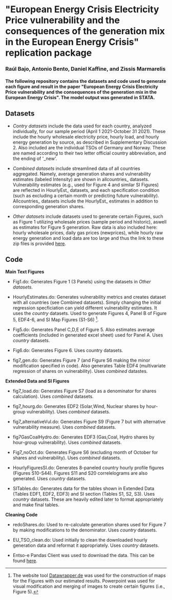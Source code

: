 # "European Energy Crisis Electricity Price vulnerability and the consequences of the generation mix in the European Energy Crisis" replication package
### Raúl Bajo, Antonio Bento, Daniel Kaffine, and Zissis Marmarelis

#### The following repository contains the datasets and code used to generate each figure and result in the paper "European Energy Crisis Electricity Price vulnerability and the consequences of the generation mix in the European Energy Crisis". The model output was generated in STATA.

## Datasets 

 * *Contry datasets* include the data used for each country, analyzed individually, for our sample period (April 1 2021-October 31 2021). These include the hourly wholesale electricity price, hourly load, and hourly energy generation by source, as described in Supplementary Discussion 2. Also included are the individual TSOs of Germany and Norway. These are named according to their two letter official country abbreviation, and the ending of '_new'. 

 * *Combined datasets* include streamlined data of all countries aggregated. Namely, average generation shares and vulnerability estimates (labeled Intensity) are shown in allcountries_ datasets. Vulnerability estimates (e.g., used for Figure 4 and similar SI Figures) are reflected in HourlyEst_ datasets, and each specification condition (such as excluding a certain month or predicting future vulnerability). Allcountries_ datasets include the HourlyEst_ estimates in addition to corresponding generation shares.
 
 * *Other datasets* include datasets used to generate certain Figures, such as Figure 1 utilizing wholesale prices (sample period and historic), aswell as estimates for Figure 5 generation. Raw data is also included here: hourly wholesale prices, daily gas prices (newprices), while hourly raw energy generation and load data are too large and thus the link to these zip files is provided [here](https://drive.google.com/drive/folders/1iyNvfgKGQ_N0W-IvbxpxyQ3Im6CjiiJI?usp=sharing).


## Code

**Main Text Figures**

 * Fig1.do: Generates Figure 1 (3 Panels) using the datasets in *Other datasets*.
 
 * HourlyEstimates.do: Generates vulnerability metrics and creates dataset with all countries (see Combined datasets). Simply changing the initial regression specficiation can yield different vulnerability estimates. It uses the *country* datasets. Used to generate Figures 4, Panel B of Figure 5, EDF4-6, and SI Map Figures (S1-S6) [^1].
 
 * Fig5.do: Generates Panel C,D,E of Figure 5. Also estimates average coefficients (included in generated excel sheet) used for Panel A. Uses *country* datasets.
 
 * Fig6.do: Generates Figure 6. Uses country datasets.
 
 * fig7_gen.do: Generates Figure 7 (and Figure S6 making the minor modification specified in code). Also generates Table EDF4 (multivariate regression of shares on vulnerability). Uses *combined* datastes.
 
 **Extended Data and SI Figures**
 
 * fig7_load.do: Generates Figure S7 (load as a denominator for shares calculation). Uses *combined* datasets.
 
 * fig7_hourg.do: Generates EDF2 (Solar,Wind, Nuclear shares by hour-group vulnerability). Uses *combined* datasets.
 
 * fig7_alternativeVul.do: Generates Figure S9 (Figure 7 but with alternative vulnerability measure). Uses *combined* datasets.
 
 * fig7GasCoalHydro.do: Generates EDF3 (Gas,Coal, Hydro shares by hour-group vulnerability). Uses *combined* datasets.
 
 * Fig7_noOct.do: Generates Figure S6 (excluding month of October for shares and vulnerability). Uses *combined* datasets.
 
 * HourlyFiguresSI.do: Generates 8-paneled country hourly profile figures (Figures S10-S44). Figures S11 and S20 correlelograms are also generated. Uses *country* datasets.
 
 * SITables.do: Generates data for the tables shown in Extended Data (Tables EDF1, EDF2, EDF3) and SI section (Tables S1, S2, S3). Uses *country* datasets. These are heavily edited later to format appropriately and make final tables.
 
 **Cleaning Code**
 
 * redoShares.do: Used to re-calculate generation shares used for Figure 7 by making modifications to the denominator. Uses *country* datasets.
 
 * EU_TSO_clean.do: Used initially to clean the downloaded hourly generation data and reformat it appropriately. Uses *country* datasets.
 
 

 * Entso-e Pandas Client was used to download the data. This can be found [here](https://github.com/EnergieID/entsoe-py).
 
 [^1]: The website tool [Datawrapper.de](https://datawrapper.dwcdn.net/B37ic/1/) was used for the construction of maps for the Figures with our estimated results. Powerpoint was used for visual modification and merging of images to create certain figures (i.e., Figure 5).
